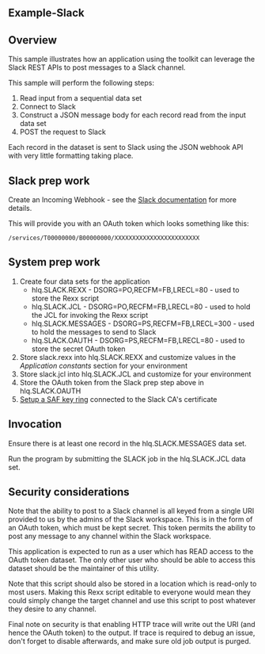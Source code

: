 ## Example-Slack

## Overview

This sample illustrates how an application using the toolkit can leverage the Slack REST APIs to
post messages to a Slack channel.

This sample will perform the following steps:

1. Read input from a sequential data set
1. Connect to Slack
1. Construct a JSON message body for each record read from the input data set
1. POST the request to Slack

Each record in the dataset is sent to Slack using the JSON webhook API with very little formatting
taking place.


## Slack prep work

Create an Incoming Webhook - see the [Slack documentation](https://api.slack.com/messaging/webhooks)
for more details.

This will provide you with an OAuth token which looks something like this:

```
/services/T00000000/B00000000/XXXXXXXXXXXXXXXXXXXXXXXX
```


## System prep work

1. Create four data sets for the application
   * hlq.SLACK.REXX - DSORG=PO,RECFM=FB,LRECL=80 - used to store the Rexx script
   * hlq.SLACK.JCL - DSORG=PO,RECFM=FB,LRECL=80 - used to hold the JCL for invoking the Rexx script
   * hlq.SLACK.MESSAGES - DSORG=PS,RECFM=FB,LRECL=300 - used to hold the messages to send to Slack
   * hlq.SLACK.OAUTH - DSORG=PS,RECFM=FB,LRECL=80 - used to store the secret OAuth token
1. Store slack.rexx into hlq.SLACK.REXX and customize values in the *Application constants* section
for your environment
1. Store slack.jcl into hlq.SLACK.JCL and customize for your environment
1. Store the OAuth token from the Slack prep step above in hlq.SLACK.OAUTH
1. [Setup a SAF key ring](KeyRing.md) connected to the Slack CA's certificate


## Invocation

Ensure there is at least one record in the hlq.SLACK.MESSAGES data set.

Run the program by submitting the SLACK job in the hlq.SLACK.JCL data set.


## Security considerations

Note that the ability to post to a Slack channel is all keyed from a single URI provided to us by
the admins of the Slack workspace.
This is in the form of an OAuth token, which must be kept secret.
This token permits the ability to post any message to any channel within the Slack workspace.

This application is expected to run as a user which has READ access to the OAuth token dataset.
The only other user who should be able to access this dataset should be the maintainer of this utility.

Note that this script should also be stored in a location which is read-only to most users.
Making this Rexx script editable to everyone would mean they could simply change the target channel and
use this script to post whatever they desire to any channel.

Final note on security is that enabling HTTP trace will write out the URI (and hence the OAuth token)
to the output.
If trace is required to debug an issue, don't forget to disable afterwards, and make sure old job
output is purged.
